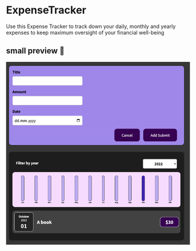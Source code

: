 # ExpenseTracker
Use this Expense Tracker to track down your daily, monthly and yearly expenses to keep maximum oversight of your financial well-being

## small preview 👀
![](images/preview.png)
